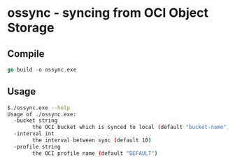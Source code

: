 # ossync - syncing from OCI Object Storage

## Compile

```go
go build -o ossync.exe
```

## Usage

```bash
$./ossync.exe --help
Usage of ./ossync.exe:
  -bucket string
    	the OCI bucket which is synced to local (default "bucket-name")
  -interval int
    	the interval between sync (default 10)
  -profile string
    	the OCI profile name (default "DEFAULT")
```
